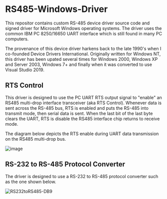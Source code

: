 # RS485-Windows-Driver
This repositor contains custom RS-485 device driver source code and signed driver for Microsoft Windows operating systems. The driver uses the common IBM PC 8250/16650 UART interface which is still found in many PC computers.

The provenance of this device driver harkens back to the late 1990's when I co-founded Device Drivers International. Originally written for Windows NT, this driver has been upated several times for Windows 2000, Windows XP and Server 2003, Windows 7+ and finally when it was converted to use Visual Studio 2019.


## RTS Control
This driver is designed to use the PC UART RTS output signal to "enable" an RS485 multi-drop interface transceiver (aka RTS Control). Whenever data is sent across the RS-485 bus, RTS is enabled and puts the RS-485 into transmit mode, then serial data is sent. When the last bit of the last byte clears the UART, RTS is disable the RS485 interface chip returns to receive mode.

The diagram below depicts the RTS enable during UART data transmission on the RS485 multi-drop bus.

![image](https://user-images.githubusercontent.com/16089554/156234873-a982bdc0-ce50-4eb6-9ef3-6cf5db8eb4ce.png)

## RS-232 to RS-485 Protocol Converter
The driver is designed to use a RS-232 to RS-485 protocol converter such as the one shown below. 

![RS232toRS485-DB9](https://user-images.githubusercontent.com/16089554/156939157-3182213c-da1c-4242-a00f-3ac0fcb0e8ab.png)

